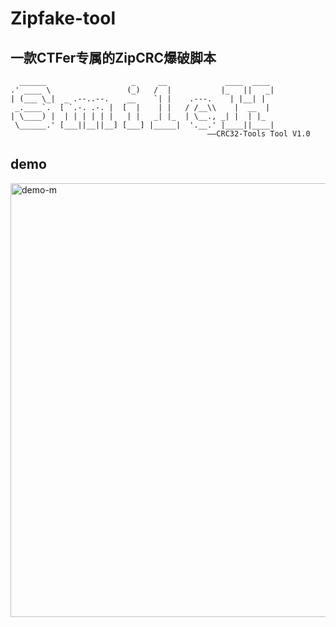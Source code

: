 # Zipfake-tool
## 一款CTFer专属的ZipCRC爆破脚本
```
  ______                   _     __             ____  ____
.' ____ \                 (_)   /  |           |_   ||   _|
| (___ \_|  _ .--..--.    __    `| |    .---.    | |__| |
 _.____`.  [ `.-. .-. |  [  |    | |   / /__\\    |  __  |
| \____) |  | | | | | |   | |   _| |_  | \__., _| |  | |_
 \______.' [___||__||__] [___] |_____|  '.__.' |____||____|
                                            ——CRC32-Tools Tool V1.0

```
## demo
<img width="694" alt="demo-m" src="https://github.com/user-attachments/assets/5a96e99b-2295-4f1f-9644-7382d4d67693">
